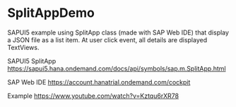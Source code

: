 # SplitAppDemo

SAPUI5 example using SplitApp class (made with SAP Web IDE) that display a JSON file as a list item. At user click event, all details are displayed TextViews.

SAPUI5 SplitApp
https://sapui5.hana.ondemand.com/docs/api/symbols/sap.m.SplitApp.html

SAP Web IDE
https://account.hanatrial.ondemand.com/cockpit

Example
https://www.youtube.com/watch?v=Kztqu6rXR78
